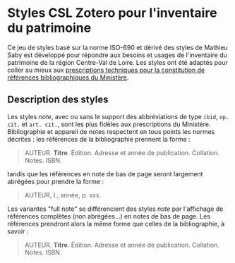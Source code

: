 # Styles CSL Zotero pour l'inventaire du patrimoine

Ce jeu de styles basé sur la norme ISO-690 et dérivé des styles de Mathieu Saby est développé pour répondre aux besoins et usages de l'inventaire du patrimoine de la région Centre-Val de Loire. Les styles ont été adaptés pour coller au mieux aux [prescriptions techniques pour la constitution de références bibliographiques du Ministère](http://www.culture.gouv.fr/culture/dp/inventaire/extranetIGPC/normes/constit_normesbiblio.pdf).


## Description des styles
Les styles *note*, avec ou sans le support des abbréviations de type `ibid`, `op. cit.` et `art. cit.`, sont les plus fidèles aux prescriptions du Ministère. Bibliographie et appareil de notes respectent en tous points les normes décrites : les références de la bibliographie prennent la forme :
> AUTEUR. **Titre**. Édition. Adresse et année de publication. Collation. Notes. ISBN.

tandis que les références en note de bas de page seront largement abrégées pour prendre la forme :
> AUTEUR, I., année, p. xxx.

Les variantes "full note" se différencient des styles *note* par l'affichage de références complètes (non abrégées...) en notes de bas de page. Les références prendront alors la même forme que celles de la bibliographie, à savoir : 

> AUTEUR. **Titre**. Édition. Adresse et année de publication. Collation. Notes. ISBN.
